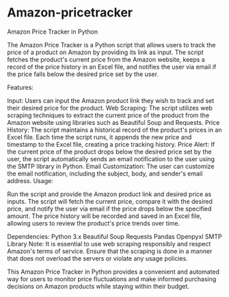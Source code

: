 # Amazon-pricetracker

Amazon Price Tracker in Python

The Amazon Price Tracker is a Python script that allows users to track the price of a product on Amazon by providing its link as input. The script fetches the product's current price from the Amazon website, keeps a record of the price history in an Excel file, and notifies the user via email if the price falls below the desired price set by the user.

Features:

Input: Users can input the Amazon product link they wish to track and set their desired price for the product.
Web Scraping: The script utilizes web scraping techniques to extract the current price of the product from the Amazon website using libraries such as Beautiful Soup and Requests.
Price History: The script maintains a historical record of the product's prices in an Excel file. Each time the script runs, it appends the new price and timestamp to the Excel file, creating a price tracking history.
Price Alert: If the current price of the product drops below the desired price set by the user, the script automatically sends an email notification to the user using the SMTP library in Python.
Email Customization: The user can customize the email notification, including the subject, body, and sender's email address.
Usage:

Run the script and provide the Amazon product link and desired price as inputs.
The script will fetch the current price, compare it with the desired price, and notify the user via email if the price drops below the specified amount.
The price history will be recorded and saved in an Excel file, allowing users to review the product's price trends over time.

Dependencies:
Python 3.x
Beautiful Soup
Requests
Pandas
Openpyxl
SMTP Library
Note:
It is essential to use web scraping responsibly and respect Amazon's terms of service. Ensure that the scraping is done in a manner that does not overload the servers or violate any usage policies.

This Amazon Price Tracker in Python provides a convenient and automated way for users to monitor price fluctuations and make informed purchasing decisions on Amazon products while staying within their budget.
